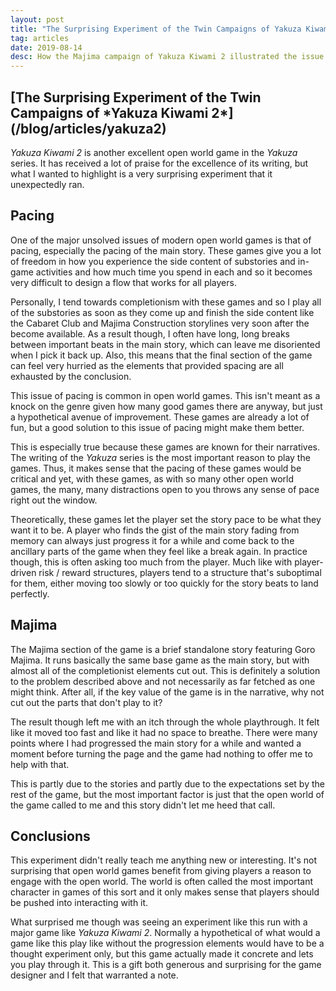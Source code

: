 ```yaml
---
layout: post
title: "The Surprising Experiment of the Twin Campaigns of Yakuza Kiwami 2"
tag: articles
date: 2019-08-14
desc: How the Majima campaign of Yakuza Kiwami 2 illustrated the issue of pacing in open world games.
---
```

<h2>[The Surprising Experiment of the Twin Campaigns of *Yakuza Kiwami 2*](/blog/articles/yakuza2)</h2>

*Yakuza Kiwami 2* is another excellent open world game in the *Yakuza* series. It has received a lot of praise for the excellence of its writing, but what I wanted to highlight is a very surprising experiment that it unexpectedly ran.

## Pacing

One of the major unsolved issues of modern open world games is that of pacing, especially the pacing of the main story. These games give you a lot of freedom in how you experience the side content of substories and in-game activities and how much time you spend in each and so it becomes very difficult to design a flow that works for all players.


Personally, I tend towards completionism with these games and so I play all of the substories as soon as they come up and finish the side content like the Cabaret Club and Majima Construction storylines very soon after the become available. As a result though, I often have long, long breaks between important beats in the main story, which can leave me disoriented when I pick it back up. Also, this means that the final section of the game can feel very hurried as the elements that provided spacing are all exhausted by the conclusion.


This issue of pacing is common in open world games. This isn't meant as a knock on the genre given how many good games there are anyway, but just a hypothetical avenue of improvement. These games are already a lot of fun, but a good solution to this issue of pacing might make them better.


This is especially true because these games are known for their narratives. The writing of the *Yakuza* series is the most important reason to play the games. Thus, it makes sense that the pacing of these games would be critical and yet, with these games, as with so many other open world games, the many, many distractions open to you throws any sense of pace right out the window.


Theoretically, these games let the player set the story pace to be what they want it to be. A player who finds the gist of the main story fading from memory can always just progress it for a while and come back to the ancillary parts of the game when they feel like a break again. In practice though, this is often asking too much from the player. Much like with player-driven risk / reward structures, players tend to a structure that's suboptimal for them, either moving too slowly or too quickly for the story beats to land perfectly.

## Majima

The Majima section of the game is a brief standalone story featuring Goro Majima. It runs basically the same base game as the main story, but with almost all of the completionist elements cut out. This is definitely a solution to the problem described above and not necessarily as far fetched as one might think. After all, if the key value of the game is in the narrative, why not cut out the parts that don't play to it?


The result though left me with an itch through the whole playthrough. It felt like it moved too fast and like it had no space to breathe. There were many points where I had progressed the main story for a while and wanted a moment before turning the page and the game had nothing to offer me to help with that.


This is partly due to the stories and partly due to the expectations set by the rest of the game, but the most important factor is just that the open world of the game called to me and this story didn't let me heed that call.

## Conclusions

This experiment didn't really teach me anything new or interesting. It's not surprising that open world games benefit from giving players a reason to engage with the open world. The world is often called the most important character in games of this sort and it only makes sense that players should be pushed into interacting with it.


What surprised me though was seeing an experiment like this run with a major game like *Yakuza Kiwami 2*. Normally a hypothetical of what would a game like this play like without the progression elements would have to be a thought experiment only, but this game actually made it concrete and lets you play through it. This is a gift both generous and surprising for the game designer and I felt that warranted a note.

